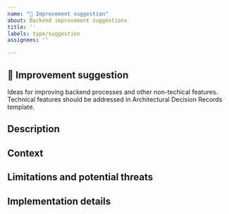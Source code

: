 ```yaml
---
name: "🦄 Improvement suggestion"
about: Backend improvement suggestions
title: ''
labels: type/suggestion
assignees: ''

---
```


<!-- Please add this issue to the `Main Development` project -->

## 🦄 Improvement suggestion
Ideas for improving backend processes and other non-techical features. Technical features should be addressed in Architectural Decision Records template.

## Description
<!--- Provide a description of the change or addition you are proposing -->

## Context
<!--- What problems does this solve? -->
<!--- Why is this change important to you? How would you use it? -->
<!--- How can it benefit others? -->

## Limitations and potential threats
<!--- What are the risks this change brings? -->
<!--- What is the worst thing that could happen if we implement it? -->

## Implementation details
<!--- Not obligatory, but suggest an idea for implementing addition or change -->
<!--- How long do you think it would take one person to implement this change? -->
<!--- How long would it take the rest of the team to adjust their tools and/or processes to this change? -->

